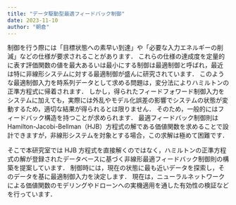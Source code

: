 ```yaml
---
title: "データ駆動型最適フィードバック制御"
date: 2023-11-10
author: "朝倉"
---
```




制御を行う際には「目標状態への素早い到達」や「必要な入力エネルギーの削減」などの仕様が要求されることがあります．
これらの仕様の達成度を定量的に表す評価関数の値を最大あるいは最小にする制御は最適制御と呼ばれ，最近は特に非線形システムに対する最適制御が盛んに研究されています．
このような最適制御入力を時系列データとして求める問題は，変分法によりハミルトンの正準方程式に帰着されます．
しかし，得られたフィードフォワード制御入力をシステムに加えても，実際には外乱やモデル化誤差の影響でシステムの状態が変動するため，適切な結果が得られるとは限りません．
そのため，一般的にはフィードバック構造を持つことが求められます．
最適フィードバック制御則は Hamilton-Jacobi-Bellman（HJB）方程式の解である価値関数を求めることで設計できますが，非線形システムを対象とする場合，この求解は極めて困難です．

そこで本研究室では HJB 方程式を直接解くのではなく，ハミルトンの正準方程式の解が登録されたデータベースに基づく非線形最適フィードバック制御則の構築を提案しています．
制御時には，現在の状態に最も近いデータを探索し，そのデータを基に最適制御入力を決定します．
現在は，ニューラルネットワークによる価値関数のモデリングやドローンへの実機適用を通した有効性の検証などを行っています．
